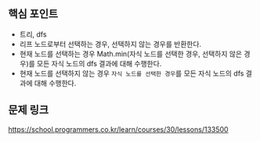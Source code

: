 ## 핵심 포인트

- 트리, dfs
- 리프 노드로부터 선택하는 경우, 선택하지 않는 경우를 반환한다.
- 현재 노드를 선택하는 경우 Math.min(자식 노드를 선택한 경우, 선택하지 않은 경우)를 모든 자식 노드의 dfs 결과에 대해 수행한다.
- 현재 노드를 선택하지 않는 경우 `자식 노드를 선택한 경우`를 모든 자식 노드의 dfs 결과에 대해 수행한다.

## 문제 링크

https://school.programmers.co.kr/learn/courses/30/lessons/133500
